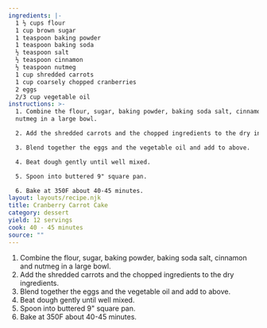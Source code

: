 ```yaml
---
ingredients: |-
  1 ½ cups flour	
  1 cup brown sugar	
  1 teaspoon baking powder
  1 teaspoon baking soda
  ½ teaspoon salt
  ½ teaspoon cinnamon
  ½ teaspoon nutmeg
  1 cup shredded carrots
  1 cup coarsely chopped cranberries
  2 eggs	
  2/3 cup vegetable oil
instructions: >-
  1. Combine the flour, sugar, baking powder, baking soda salt, cinnamon and
  nutmeg in a large bowl.

  2. Add the shredded carrots and the chopped ingredients to the dry ingredients.

  3. Blend together the eggs and the vegetable oil and add to above.

  4. Beat dough gently until well mixed. 

  5. Spoon into buttered 9" square pan. 

  6. Bake at 350F about 40-45 minutes.
layout: layouts/recipe.njk
title: Cranberry Carrot Cake
category: dessert
yield: 12 servings
cook: 40 - 45 minutes
source: ""
---
```

1. Combine the flour, sugar, baking powder, baking soda salt, cinnamon and
   nutmeg in a large bowl.
2. Add the shredded carrots and the chopped ingredients to the dry ingredients.
3. Blend together the eggs and the vegetable oil and add to above.
4. Beat dough gently until well mixed. 
5. Spoon into buttered 9" square pan. 
6. Bake at 350F about 40-45 minutes.